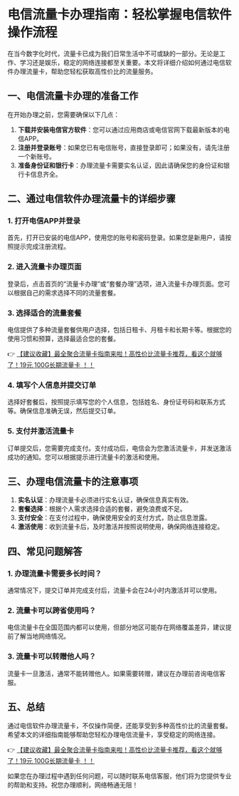 # 电信流量卡办理指南：轻松掌握电信软件操作流程

在当今数字化时代，流量卡已成为我们日常生活中不可或缺的一部分。无论是工作、学习还是娱乐，稳定的网络连接都至关重要。本文将详细介绍如何通过电信软件办理流量卡，帮助您轻松获取高性价比的流量服务。

## 一、电信流量卡办理的准备工作

在开始办理之前，您需要确保以下几点：

1. **下载并安装电信官方软件**：您可以通过应用商店或电信官网下载最新版本的电信APP。
2. **注册并登录账号**：如果您已有电信账号，直接登录即可；如果没有，请先注册一个新账号。
3. **准备身份证和银行卡**：办理流量卡需要实名认证，因此请确保您的身份证和银行卡信息齐全。

## 二、通过电信软件办理流量卡的详细步骤

### 1. 打开电信APP并登录

首先，打开已安装的电信APP，使用您的账号和密码登录。如果您是新用户，请按照提示完成注册流程。

### 2. 进入流量卡办理页面

登录后，点击首页的“流量卡办理”或“套餐办理”选项，进入流量卡办理页面。您可以根据自己的需求选择不同的流量套餐。

### 3. 选择适合的流量套餐

电信提供了多种流量套餐供用户选择，包括日租卡、月租卡和长期卡等。根据您的使用习惯和预算，选择最适合您的套餐。

👉 [【建议收藏】最全聚合流量卡指南来啦！高性价比流量卡推荐，看这个就够了！19元 100G长期流量卡 ！！](https://bit.ly/Liuliangka)

### 4. 填写个人信息并提交订单

选择好套餐后，按照提示填写您的个人信息，包括姓名、身份证号码和联系方式等。确保信息准确无误，然后提交订单。

### 5. 支付并激活流量卡

订单提交后，您需要完成支付。支付成功后，电信会为您激活流量卡，并发送激活成功的通知。您可以根据提示进行流量卡的激活和使用。

## 三、办理电信流量卡的注意事项

1. **实名认证**：办理流量卡必须进行实名认证，确保信息真实有效。
2. **套餐选择**：根据个人需求选择合适的套餐，避免浪费或不足。
3. **支付安全**：在支付过程中，确保使用安全的支付方式，防止信息泄露。
4. **激活使用**：收到流量卡后，及时激活并按照说明使用，确保网络连接稳定。

## 四、常见问题解答

### 1. 办理流量卡需要多长时间？

通常情况下，提交订单并完成支付后，流量卡会在24小时内激活并可以使用。

### 2. 流量卡可以跨省使用吗？

电信流量卡在全国范围内都可以使用，但部分地区可能存在网络覆盖差异，建议提前了解当地网络情况。

### 3. 流量卡可以转赠他人吗？

流量卡一旦激活，通常不能转赠他人。如果需要转赠，建议在办理前咨询电信客服。

## 五、总结

通过电信软件办理流量卡，不仅操作简便，还能享受到多种高性价比的流量套餐。希望本文的详细指南能够帮助您轻松办理电信流量卡，享受稳定的网络连接。

👉 [【建议收藏】最全聚合流量卡指南来啦！高性价比流量卡推荐，看这个就够了！19元 100G长期流量卡 ！！](https://bit.ly/Liuliangka)

如果您在办理过程中遇到任何问题，可以随时联系电信客服，他们将为您提供专业的帮助和支持。祝您办理顺利，网络畅通无阻！